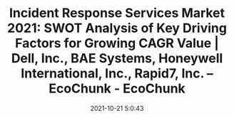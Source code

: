 ---
"title": "Incident Response Services Market 2021: SWOT Analysis of Key Driving Factors for Growing CAGR Value | Dell, Inc., BAE Systems, Honeywell International, Inc., Rapid7, Inc. – EcoChunk - EcoChunk"
"date": "2021-10-21 5:0:43"
"feed_name": "GOOGLENEWSINDUSTRIAL"
"feed_website": "https://news.google.com/search?q=industrial%2Bincident&hl=en-US&gl=US&ceid=US:en"
"feed_rss": "https://news.google.com/rss/search?q=industrial%2Bincident&hl=en-US&gl=US&ceid=US:en"
"link": "https://www.ecochunk.com/30361/2021/10/21/incident-response-services-market-2021-swot-analysis-of-key-driving-factors-for-growing-cagr-value-dell-inc-bae-systems-honeywell-international-inc-rapid7-inc/"
"source": "{'href': 'https://www.ecochunk.com', 'title': 'EcoChunk'}"
"file": "_posts/2021-1-1-d964b87daa12bf30caaa55d4c89633bee1ccf2b6.md"
"accident": "0"
"drilling": "0"
"represented_by": "0"
"dead": "0"
"injured": "0"
"arrested": "0"
"place": "unknown place"
"where": "unknown site"
"causes": "unknown"
"place_uri": "unknown place"
---